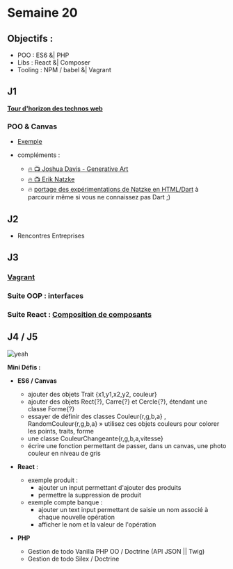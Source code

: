 # Semaine 20

## Objectifs :
  - POO : ES6 &| PHP
  - Libs : React &| Composer
  - Tooling : NPM / babel &| Vagrant

## J1

**[Tour d'horizon des technos web](dev-technos)**

### POO & Canvas

- [Exemple](https://github.com/Simplon-lyon/canvas-oo)

- compléments :
  + [:fire: :tv: Joshua Davis - Generative Art](https://www.youtube.com/watch?v=LJS4fBjdPM4)
  + [:fire: :tv: Erik Natzke](https://www.youtube.com/watch?v=5sAjn8QTvpA)
  + :fire: [portage des expérimentations de Natzke en HTML/Dart](https://github.com/robsilv/NatzkeRibbons.dart) à parcourir même si vous ne connaissez pas Dart ;)


## J2

- Rencontres Entreprises

## J3

### [Vagrant](http://vagrantup.com)

### Suite OOP : interfaces

### Suite React : [Composition de composants](https://github.com/Simplon-lyon/intro-react-jsx/blob/master/1-produit/produit.jsx)

## J4 / J5

![yeah](https://media2.giphy.com/media/n5DoKLn2ojsUo/200.gif)

**Mini Défis :**
- **ES6 / Canvas**
  - ajouter des objets Trait {x1,y1,x2,y2, couleur}
  - ajouter des objets Rect{?}, Carre{?} et Cercle{?}, étendant une classe Forme{?}
  - essayer de définir des classes Couleur{r,g,b,a} , RandomCouleur{r,g,b,a} » utilisez ces objets couleurs pour colorer les points, traits, forme
  - une classe CouleurChangeante{r,g,b,a,vitesse}
  - écrire une fonction permettant de passer, dans un canvas, une photo couleur en niveau de gris

- **React** :
  - exemple produit :
    - ajouter un input permettant d'ajouter des produits
    - permettre la suppression de produit
  - exemple compte banque :
    - ajouter un text input permettant de saisie un nom associé à chaque nouvelle opération
    - afficher le nom et la valeur de l'opération

- **PHP**
  - Gestion de todo Vanilla PHP OO / Doctrine (API JSON || Twig)
  - Gestion de todo Silex / Doctrine
